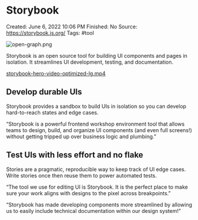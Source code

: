 # Storybook

Created: June 6, 2022 10:06 PM
Finished: No
Source: https://storybook.js.org/
Tags: #tool

![open-graph.png](Storybook%20b957577ccb524c4592b44b9fc40d31e8/open-graph.png)

Storybook is an open source tool for building UI components and pages in isolation. It streamlines UI development, testing, and documentation.

[storybook-hero-video-optimized-lg.mp4](https://storybook.js.org/videos/storybook-hero-video-optimized-lg.mp4)

## Develop durable UIs

Storybook provides a sandbox to build UIs in isolation so you can develop hard-to-reach states and edge cases.

“Storybook is a powerful frontend workshop environment tool that allows teams to design, build, and organize UI components (and even full screens!) without getting tripped up over business logic and plumbing.”

## Test UIs with less effort and no flake

Stories are a pragmatic, reproducible way to keep track of UI edge cases. Write stories once then reuse them to power automated tests.

“The tool we use for editing UI is Storybook. It is the perfect place to make sure your work aligns with designs to the pixel across breakpoints.”

“Storybook has made developing components more streamlined by allowing us to easily include technical documentation within our design system!”